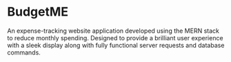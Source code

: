# BudgetME
An expense-tracking website application developed using the MERN stack to reduce monthly spending. Designed to provide a brilliant user experience with a sleek display along with fully functional server requests and database commands.
